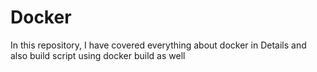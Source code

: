 # Docker
In this repository, I have covered everything about docker in Details and also build script using docker build as well
